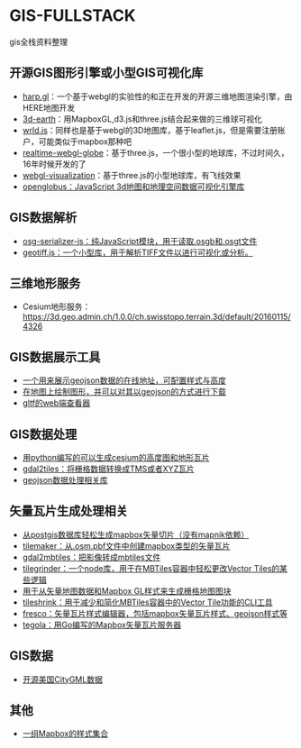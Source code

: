 # GIS-FULLSTACK
gis全栈资料整理

## 开源GIS图形引擎或小型GIS可视化库
- [harp.gl](https://github.com/heremaps/harp.gl)：一个基于webgl的实验性的和正在开发的开源三维地图渲染引擎，由HERE地图开发
- [3d-earth](https://github.com/cheeaun/3d-earth)：用MapboxGL,d3.js和three.js结合起来做的三维球可视化
- [wrld.js](https://github.com/wrld3d/wrld.js)：同样也是基于webgl的3D地图库，基于leaflet.js，但是需要注册账户，可能类似于mapbox那种吧
- [realtime-webgl-globe](https://github.com/askmike/realtime-webgl-globe)：基于three.js，一个很小型的地球库，不过时间久，16年时候开发的了
- [webgl-visualization](https://github.com/pubnub/webgl-visualization)：基于three.js的小型地球库，有飞线效果
- [openglobus：JavaScript 3d地图和地理空间数据可视化引擎库](https://github.com/openglobus/openglobus)


## GIS数据解析
- [osg-serializer-js：纯JavaScript模块，用于读取.osgb和.osgt文件](https://github.com/eran-pinhas/osg-serializer-js)
- [geotiff.js：一个小型库，用于解析TIFF文件以进行可视化或分析。](https://github.com/geotiffjs/geotiff.js)


## 三维地形服务
- Cesium地形服务：https://3d.geo.admin.ch/1.0.0/ch.swisstopo.terrain.3d/default/20160115/4326


## GIS数据展示工具
- [一个用来展示geojson数据的在线地址，可配置样式与高度](https://maptime-ams.github.io/geojson-3d/)
- [在地图上绘制图形，并可以对其以geojson的方式进行下载](https://labs.mapbox.com/svg-to-geojson/)
- [gltf的web端查看器](https://github.com/xiaoiver/a-simple-gltf-viewer)


## GIS数据处理
- [用python编写的可以生成cesium的高度图和地形瓦片](https://github.com/giohappy/gdal2cesium)
- [gdal2tiles：将栅格数据转换成TMS或者XYZ瓦片](https://github.com/Luqqk/gdal2tiles)
- [geojson数据处理相关库](https://github.com/tmcw/awesome-geojson)


## 矢量瓦片生成处理相关
- [从postgis数据库轻松生成mapbox矢量切片（没有mapnik依赖）](https://github.com/philippeauriach/vector-tiles-generator)
- [tilemaker：从.osm.pbf文件中创建mapbox类型的矢量瓦片 ](https://github.com/systemed/tilemaker)
- [gdal2mbtiles：把影像转成mbtiles文件](https://github.com/ecometrica/gdal2mbtiles)
- [tilegrinder：一个node库，用于在MBTiles容器中轻松更改Vector Tiles的某些逻辑](https://github.com/rastapasta/tilegrinder)
- [用于从矢量地图数据和Mapbox GL样式来生成栅格地图图块](https://github.com/CMU-CREATE-Lab/tile-generation)
- [tileshrink：用于减少和简化MBTiles容器中的Vector Tile功能的CLI工具](https://github.com/rastapasta/tileshrink)
- [fresco：矢量瓦片样式编辑器，包括mapbox矢量瓦片样式、geojson样式等](https://github.com/go-spatial/fresco)
- [tegola：用Go编写的Mapbox矢量瓦片服务器](https://github.com/go-spatial/tegola)


## GIS数据
- [开源美国CityGML数据](https://github.com/opencitymodel/opencitymodel)


## 其他
- [一组Mapbox的样式集合](https://github.com/huanglii/Mapbox-Styles-Collection)